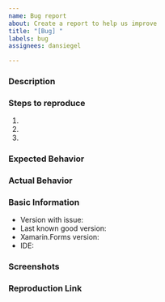 ```yaml
---
name: Bug report
about: Create a report to help us improve
title: "[Bug] "
labels: bug
assignees: dansiegel

---
```


### Description

<!-- A clear and concise description of what the bug is. -->

### Steps to reproduce

1. 
2. 
3. 

### Expected Behavior

<!-- A clear and concise description of what you expected to happen. -->

### Actual Behavior

<!-- If applicable, add screenshots to help explain your problem. -->

### Basic Information

- Version with issue:
- Last known good version:
- Xamarin.Forms version:
- IDE:

### Screenshots

<!-- If the issue is a visual issue, please include screenshots showing the problem if possible -->

### Reproduction Link

<!-- REQUIRED - Please upload or provide a link to a reproduction case. If no reproduction sample is included, this issue may be closed or ignored until a sample has been provided -->
